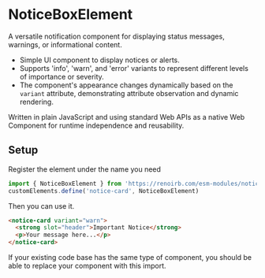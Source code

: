 # NoticeBoxElement

A versatile notification component for displaying status messages, warnings, or
informational content.

- Simple UI component to display notices or alerts.
- Supports 'info', 'warn', and 'error' variants to represent different levels of
  importance or severity.
- The component's appearance changes dynamically based on the `variant`
  attribute, demonstrating attribute observation and dynamic rendering.

Written in plain JavaScript and using standard Web APIs as a native Web
Component for runtime independence and reusability.

## Setup

Register the element under the name you need

```js
import { NoticeBoxElement } from 'https://renoirb.com/esm-modules/notice-box-element/browser.mjs'
customElements.define('notice-card', NoticeBoxElement)
```

Then you can use it.

```html
<notice-card variant="warn">
  <strong slot="header">Important Notice</strong>
  <p>Your message here...</p>
</notice-card>
```

If your existing code base has the same type of component, you should be able to
replace your component with this import.
